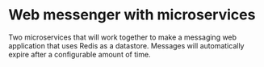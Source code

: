 # Web messenger with microservices
Two microservices that will work together to make a messaging web application that uses Redis as a datastore.
Messages will automatically expire after a configurable amount of time.